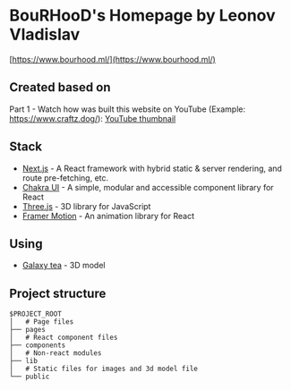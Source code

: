 # BouRHooD's Homepage by Leonov Vladislav

[https://www.bourhood.ml/](https://www.bourhood.ml/)

## Created based on

Part 1 - Watch how was built this website on YouTube (Example: https://www.craftz.dog/): [YouTube thumbnail](https://www.youtube.com/watch?v=bSMZgXzC9AA)

## Stack

- [Next.js](https://nextjs.org/) - A React framework with hybrid static & server rendering, and route pre-fetching, etc.
- [Chakra UI](https://chakra-ui.com/) - A simple, modular and accessible component library for React
- [Three.js](https://threejs.org/) - 3D library for JavaScript
- [Framer Motion](https://www.framer.com/motion/) - An animation library for React

## Using

- [Galaxy tea](https://sketchfab.com/3d-models/galax-tea-c3f5fc0760144f6f85ed61e67195c683) - 3D model

## Project structure

```
$PROJECT_ROOT
│   # Page files
├── pages
│   # React component files
├── components
│   # Non-react modules
├── lib
│   # Static files for images and 3d model file
└── public
```